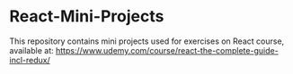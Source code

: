 # React-Mini-Projects
 This repository contains mini projects used for exercises on React course, available at: https://www.udemy.com/course/react-the-complete-guide-incl-redux/

